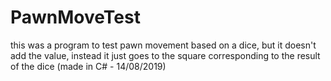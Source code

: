 # PawnMoveTest
this was a program to test pawn movement based on a dice, but it doesn't add the value, instead it just goes to the square corresponding to the result of the dice (made in C# - 14/08/2019)
